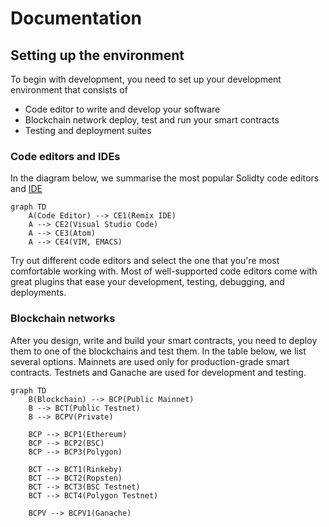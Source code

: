 # Documentation

## Setting up the environment

To begin with development, you need to set up your development environment that consists of

- Code editor to write and develop your software
- Blockchain network deploy, test and run your smart contracts
- Testing and deployment suites

### Code editors and IDEs

In the diagram below, we summarise the most popular Solidty code editors and [IDE](https://www.redhat.com/en/topics/middleware/what-is-ide)

```mermaid
graph TD
    A(Code Editor) --> CE1(Remix IDE)
    A --> CE2(Visual Studio Code)
    A --> CE3(Atom)
    A --> CE4(VIM, EMACS)
```

Try out different code editors and select the one that you're most comfortable
working with. Most of well-supported code editors come with great plugins that
ease your development, testing, debugging, and deployments.

### Blockchain networks

After you design, write and build your smart contracts, you need to deploy them
to one of the blockchains and test them. In the table below, we list several
options. Mainnets are used only for production-grade smart contracts. Testnets
and Ganache are used for development and testing.

```mermaid
graph TD
    B(Blockchain) --> BCP(Public Mainnet)
    B --> BCT(Public Testnet)
    B --> BCPV(Private)

    BCP --> BCP1(Ethereum)
    BCP --> BCP2(BSC)
    BCP --> BCP3(Polygon)

    BCT --> BCT1(Rinkeby)
    BCT --> BCT2(Ropsten)
    BCT --> BCT3(BSC Testnet)
    BCT --> BCT4(Polygon Testnet)

    BCPV --> BCPV1(Ganache)
```
